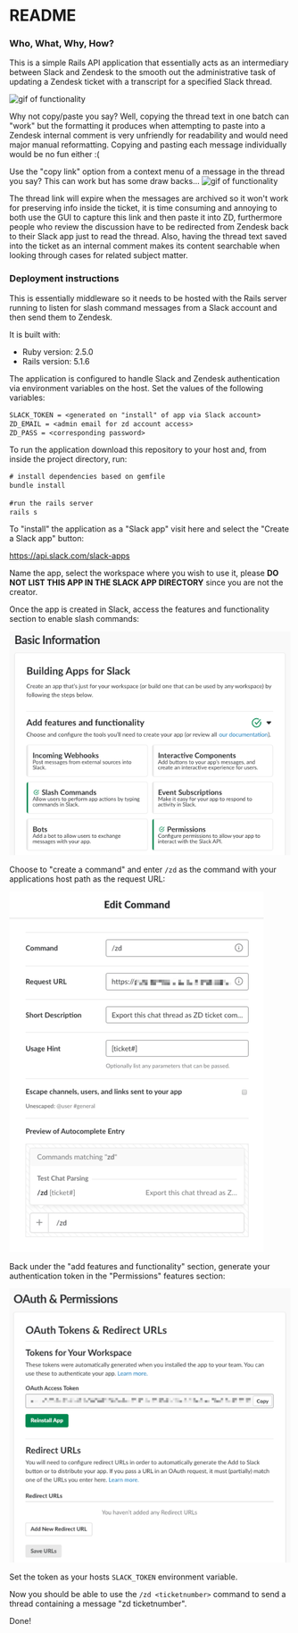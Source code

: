 # README

### Who, What, Why, How?

This is a simple Rails API application that essentially acts as an intermediary between Slack and Zendesk to the smooth out the administrative task of updating a Zendesk ticket with a transcript for a specified Slack thread.

![gif of functionality](https://github.com/MikeTarkington/slack_thread_to_zen/blob/master/slack_to_zd_functionality.gif)

Why not copy/paste you say? Well, copying the thread text in one batch can "work" but the formatting it produces when attempting to paste into a Zendesk internal comment is very unfriendly for readability and would need major manual reformatting.  Copying and pasting each message individually would be no fun either :(

Use the "copy link" option from a context menu of a message in the thread you say? This can work but has some draw backs... 
![gif of functionality](https://dha4w82d62smt.cloudfront.net/items/2B0Z3C2o261o0l1P2m1f/Image%202018-05-27%20at%206.20.05%20PM.png?X-CloudApp-Visitor-Id=2889026&v=6190bbfe)

The thread link will expire when the messages are archived so it won't work for preserving info inside the ticket, it is time consuming and annoying to both use the GUI to capture this link and then paste it into ZD, furthermore people who review the discussion have to be redirected from Zendesk back to their Slack app just to read the thread.  Also, having the thread text saved into the ticket as an internal comment makes its content searchable when looking through cases for related subject matter.

### Deployment instructions

This is essentially middleware so it needs to be hosted with the Rails server running to listen for slash command messages from a Slack account and then send them to Zendesk.

It is built with:
- Ruby version: 2.5.0
- Rails version: 5.1.6

The application is configured to handle Slack and Zendesk authentication via environment variables on the host.  Set the values of the following variables:

```
SLACK_TOKEN = <generated on "install" of app via Slack account>
ZD_EMAIL = <admin email for zd account access>
ZD_PASS = <corresponding password>
```

To run the application download this repository to your host and, from inside the project directory, run:

```
# install dependencies based on gemfile
bundle install

#run the rails server
rails s
```

To "install" the application as a "Slack app" visit here and select the "Create a Slack app" button:

https://api.slack.com/slack-apps

Name the app, select the workspace where you wish to use it, please **DO NOT LIST THIS APP IN THE SLACK APP DIRECTORY** since you are not the creator.

Once the app is created in Slack, access the features and functionality section to enable slash commands:

![slack app features](https://github.com/MikeTarkington/slack_thread_to_zen/blob/master/Image%202018-11-08%20at%203.26.53%20PM.png?raw=true)

Choose to "create a command" and enter `/zd` as the command with your applications host path as the request URL:

![configure slash command](https://github.com/MikeTarkington/slack_thread_to_zen/blob/master/Image%202018-11-08%20at%203.27.49%20PM.png?raw=true)

Back under the "add features and functionality" section, generate your authentication token in the "Permissions" features section:

![generate token](https://github.com/MikeTarkington/slack_thread_to_zen/blob/master/Image%202018-11-08%20at%203.29.33%20PM.png?raw=true)

Set the token as your hosts `SLACK_TOKEN` environment variable.

Now you should be able to use the `/zd <ticketnumber>` command to send a thread containing a message "zd ticketnumber".

Done!
